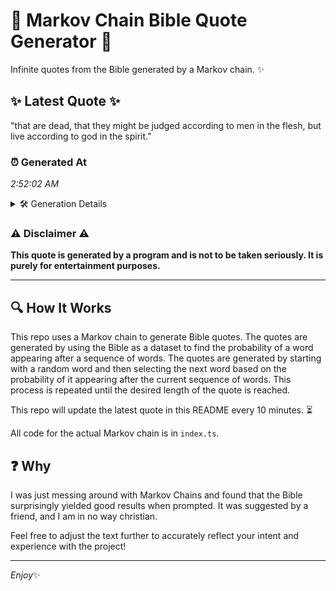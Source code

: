 # 📖 Markov Chain Bible Quote Generator 📖

Infinite quotes from the Bible generated by a Markov chain. ✨

## ✨ Latest Quote ✨
"that are dead, that they might be judged according to men in the flesh, but live according to god in the spirit."

### ⏰ Generated At
*2:52:02 AM*

<details>
    <summary>🛠️ Generation Details</summary>
    <p>
        <strong>🌱 Seed:</strong> that<br>
        <strong>🔄 Iterations:</strong> 21<br>
        <strong>📜 Context History:</strong><br>[ that ]: are<br>[ that, are ]: dead,<br>[ that, are, dead, ]: that<br>[ that, are, dead,, that ]: they<br>[ that, are, dead,, that, they ]: might<br>[ that, are, dead,, that, they, might ]: be<br>[ are, dead,, that, they, might, be ]: judged<br>[ dead,, that, they, might, be, judged ]: according<br>[ that, they, might, be, judged, according ]: to<br>[ they, might, be, judged, according, to ]: men<br>[ might, be, judged, according, to, men ]: in<br>[ be, judged, according, to, men, in ]: the<br>[ judged, according, to, men, in, the ]: flesh,<br>[ according, to, men, in, the, flesh, ]: but<br>[ to, men, in, the, flesh,, but ]: live<br>[ men, in, the, flesh,, but, live ]: according<br>[ in, the, flesh,, but, live, according ]: to<br>[ the, flesh,, but, live, according, to ]: god<br>[ flesh,, but, live, according, to, god ]: in<br>[ but, live, according, to, god, in ]: the<br>[ live, according, to, god, in, the ]: spirit.<br>
    </p>
</details>

### ⚠️ Disclaimer ⚠️
**This quote is generated by a program and is not to be taken seriously. It is purely for entertainment purposes.**

---

## 🔍 How It Works

This repo uses a Markov chain to generate Bible quotes. The quotes are generated by using the Bible as a dataset to find the probability of a word appearing after a sequence of words. The quotes are generated by starting with a random word and then selecting the next word based on the probability of it appearing after the current sequence of words. This process is repeated until the desired length of the quote is reached.

This repo will update the latest quote in this README every 10 minutes. ⏳

All code for the actual Markov chain is in `index.ts`.

## ❓ Why

I was just messing around with Markov Chains and found that the Bible surprisingly yielded good results when prompted. 
It was suggested by a friend, and I am in no way christian.

Feel free to adjust the text further to accurately reflect your intent and experience with the project!

---

*Enjoy*✨

